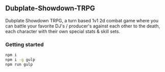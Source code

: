 ## Dubplate-Showdown-TRPG

Dubplate Showdown TRPG, a turn based 1v1 2d combat game where you can battle your favorite DJ's / producer's against each other to the death, each character with their own special stats & skill sets.

### Getting started

```bash
npm i
npm i -g gulp
npm run gulp
```
